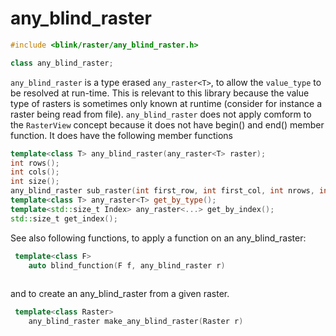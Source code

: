 # any_blind_raster
```cpp
#include <blink/raster/any_blind_raster.h>
```
```cpp
class any_blind_raster;
```
`any_blind_raster` is a type erased `any_raster<T>`, to allow the `value_type` to be resolved at run-time. This is relevant to this library because the value type of rasters is sometimes only known at runtime (consider for instance a raster being read from file). `any_blind_raster` does not apply comform to the `RasterView` concept because it does not have begin() and end() member function. It does have the following member functions

```cpp
template<class T> any_blind_raster(any_raster<T> raster);
int rows();
int cols();
int size();
any_blind_raster sub_raster(int first_row, int first_col, int nrows, int ncols);
template<class T> any_raster<T> get_by_type();
template<std::size_t Index> any_raster<...> get_by_index();
std::size_t get_index();
```

See also following functions, to apply a function on an any_blind_raster:
```cpp
 template<class F>
    auto blind_function(F f, any_blind_raster r)
   
```
and to create an any_blind_raster from a given raster.
```cpp
 template<class Raster>
    any_blind_raster make_any_blind_raster(Raster r)
```
